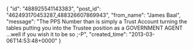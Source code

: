  {
   "id": "488925541143383",
   "post_id": "462493170453287_488326607869943",
   "from_name": "James Baal",
   "message": "The PPS Number than is simply a Trust Account turning the tables putting you into the Trustee position as a GOVERNMENT AGENT ...well if you wish it to be so ;-P",
   "created_time": "2013-03-06T14:53:48+0000"
 }
